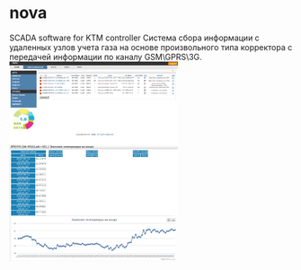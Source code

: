 # nova
SCADA software for KTM controller
Система сбора информации с удаленных узлов учета газа на основе произвольного типа корректора с передачей информации по каналу GSM\GPRS\3G.<br/>
<img src="screen1.png" width="300px" align="left"/>
<img src="screen2.png" width="300px"/>

